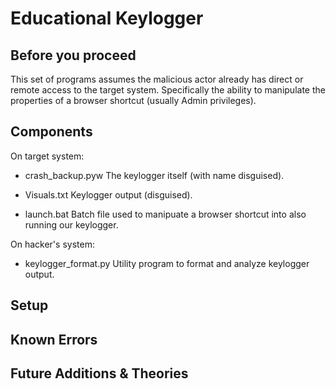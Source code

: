 # Educational Keylogger

## Before you proceed

This set of programs assumes the malicious actor already has direct or remote access to the target system.  Specifically the ability to manipulate the properties of a browser shortcut (usually Admin privileges).  

## Components

On target system:

- crash_backup.pyw    The keylogger itself (with name disguised).

- Visuals.txt         Keylogger output (disguised).

- launch.bat          Batch file used to manipuate a browser shortcut into also running our keylogger.


On hacker's system:

- keylogger_format.py Utility program to format and analyze keylogger output.



## Setup



## Known Errors


## Future Additions & Theories
